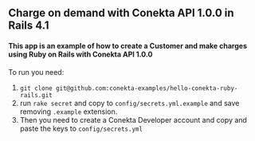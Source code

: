 ## Charge on demand with Conekta API 1.0.0 in Rails 4.1

#### This app is an example of how to create a Customer and make charges using Ruby on Rails with Conekta API 1.0.0

To run you need:

1. `git clone git@github.com:conekta-examples/hello-conekta-ruby-rails.git`
2. run `rake secret` and copy to `config/secrets.yml.example` and save removing `.example` extension.
3. Then you need to create a Conekta Developer account and copy and paste the keys to `config/secrets.yml`
